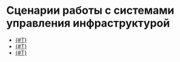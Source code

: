# Сценарии работы с системами управления инфраструктурой

* [{#T}](terraform-quickstart.md)
* [{#T}](packer-quickstart.md)
* [{#T}](jenkins.md)
